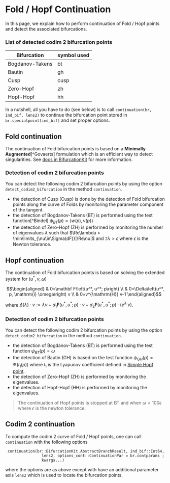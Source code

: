 # Fold / Hopf Continuation

In this page, we explain how to perform continuation of Fold / Hopf points and detect the associated bifurcations.

### List of detected codim 2 bifurcation points
|Bifurcation|symbol used|
|---|---|
| Bogdanov-Takens | bt |
| Bautin | gh |
| Cusp | cusp |
| Zero-Hopf | zh |
| Hopf-Hopf | hh |

In a nutshell, all you have to do (see below) is to call `continuation(br, ind_bif, lens2)` to continue the bifurcation point stored in `br.specialpoint[ind_bif]` and set proper options.

## Fold continuation

The continuation of Fold bifurcation points is based on a **Minimally Augmented**[^Govaerts] formulation which is an efficient way to detect singularities. See [docs in BifurcationKit](https://bifurcationkit.github.io/BifurcationKitDocs.jl/stable/codim2Continuation/) for more information.

### Detection of codim 2 bifurcation points

You can detect the following codim 2 bifurcation points by using the option `detect_codim2_bifurcation` in the method `continuation`.

- the detection of Cusp (Cusp) is done by the detection of Fold bifurcation points along the curve of Folds by monitoring the parameter component of the tangent.
- the detection of Bogdanov-Takens (BT) is performed using the test function[^Bindel] $\psi_{BT}(p) = \langle w(p),v(p)\rangle$
- the detection of Zero-Hopf (ZH) is performed by monitoring the number of eigenvalues $\lambda$ such that $\Re\lambda > \min\limits_{\nu\in\Sigma(dF)}|\Re\nu|$ and $\Im\lambda > \epsilon$ where $\epsilon$ is the Newton tolerance.

## Hopf continuation

The continuation of Fold bifurcation points is based on solving the extended system for $(u^*, v, \omega)$

$$\begin{aligned}
& 0=\mathbf F\left(u^*, u^*; p\right) \\
& 0=\Delta\left(u^*, p, \mathrm{i} \omega\right) v \\
& 0=v^{\mathrm{H}} v-1
\end{aligned}$$

where $\Delta(\lambda)\cdot v := \lambda v - d_1\mathbf F(u^*,u^*; p)\cdot v-d_2\mathbf F(u^*, u^*; p)\cdot(e^{\lambda\cdot}v)$.

### Detection of codim 2 bifurcation points

You can detect the following codim 2 bifurcation points by using the option `detect_codim2_bifurcation` in the method `continuation`.

- the detection of Bogdanov-Takens (BT) is performed using the test function $\psi_{BT}(p) = 	\omega$
- the detection of Bautin (GH) is based on the test function $\psi_{GH}(p) = \Re(l_1(p))$ where $l_1$ is the Lyapunov coefficient defined in [Simple Hopf point](@ref).
- the detection of Zero-Hopf (ZH) is performed by monitoring the eigenvalues.
- the detection of Hopf-Hopf (HH) is performed by monitoring the eigenvalues.

> The continuation of Hopf points is stopped at BT and when $\omega<100\epsilon$ where $\epsilon$ is the newton tolerance.


## Codim 2 continuation

To compute the codim 2 curve of Fold / Hopf points, one can call `continuation` with the following options

```@docs
 continuation(br::BifurcationKit.AbstractBranchResult, ind_bif::Int64,
				lens2, options_cont::ContinuationPar = br.contparams ;
				kwargs...)
```

where the options are as above except with have an additional parameter axis `lens2` which is used to locate the bifurcation points.

